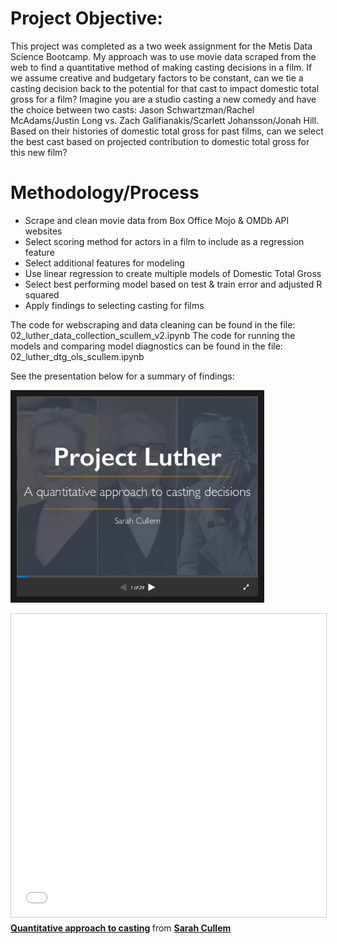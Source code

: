 # Project Objective:

This project was completed as a two week assignment for the Metis Data Science Bootcamp. My approach was to use movie data scraped from the web to find a quantitative method of making casting decisions in a film. If we assume creative and budgetary factors to be constant, can we tie a casting decision back to the potential for that cast to impact domestic total gross for a film? Imagine you are a studio casting a new comedy and have the choice between two casts: Jason Schwartzman/Rachel McAdams/Justin Long vs. Zach Galifianakis/Scarlett Johansson/Jonah Hill. Based on their histories of domestic total gross for past films, can we select the best cast based on projected contribution to domestic total gross for this new film?

# Methodology/Process
* Scrape and clean movie data from Box Office Mojo & OMDb API websites
* Select scoring method for actors in a film to include as a regression feature
* Select additional features for modeling
* Use linear regression to create multiple models of Domestic Total Gross
* Select best performing model based on test & train error and adjusted R squared
* Apply findings to selecting casting for films

The code for webscraping and data cleaning can be found in the file: 02_luther_data_collection_scullem_v2.ipynb
The code for running the models and comparing model diagnostics can be found in the file: 02_luther_dtg_ols_scullem.ipynb 

See the presentation below for a summary of findings:

<a href="http://www.slideshare.net/scullem/quantitative-approach-to-casting" target="_blank"><img src="images/quantitative_casting_slideshare.png" 
alt="Link to SlideShare Presentation" width="386.1" height="320.1" border="10" /></a>

<iframe src="//www.slideshare.net/slideshow/embed_code/key/i11rWtIsf2q0BD" width="595" height="485" frameborder="0" marginwidth="0" marginheight="0" scrolling="no" style="border:1px solid #CCC; border-width:1px; margin-bottom:5px; max-width: 100%;" allowfullscreen> </iframe> <div style="margin-bottom:5px"> <strong> <a href="//www.slideshare.net/scullem/quantitative-approach-to-casting" title="Quantitative approach to casting" target="_blank">Quantitative approach to casting</a> </strong> from <strong><a href="//www.slideshare.net/scullem" target="_blank">Sarah Cullem</a></strong> </div>

